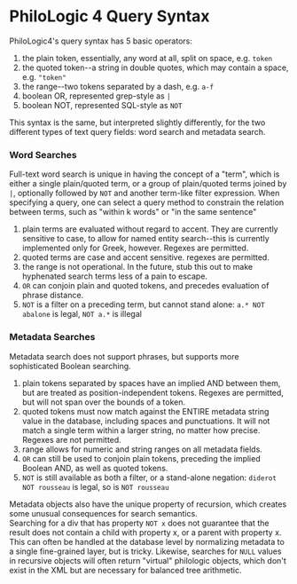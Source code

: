 # PhiloLogic 4 Query Syntax #

PhiloLogic4's query syntax has 5 basic operators:

1. the plain token, essentially, any word at all, split on space, e.g. `token`
2. the quoted token--a string in double quotes, which may contain a space, e.g. `"token"`
3. the range--two tokens separated by a dash, e.g. `a-f`
4. boolean OR, represented grep-style as `|`
5. boolean NOT, represented SQL-style as `NOT`

This syntax is the same, but interpreted slightly differently, for the two different types of text query fields: word search and metadata search.  

### Word Searches ###

Full-text word search is unique in having the concept of a "term", which is either a single plain/quoted term, 
or a group of plain/quoted terms joined by `|`, optionally followed by `NOT` and another term-like filter expression.
When specifying a query, one can select a query method to constrain the relation between terms, such as "within k words" or "in the same sentence"

1. plain terms are evaluated without regard to accent.  They are currently sensitive to case, to allow for named entity 
search--this is currently implemented only for Greek, however. Regexes are permitted.
2. quoted terms are case and accent sensitive.  regexes are permitted.
3. the range is not operational. In the future, stub this out to make hyphenated search terms less of a pain to escape.
4. `OR` can conjoin plain and quoted tokens, and precedes evaluation of phrase distance.
5. `NOT` is a filter on a preceding term, but cannot stand alone: `a.* NOT abalone` is legal, `NOT a.*` is illegal

### Metadata Searches ###

Metadata search does not support phrases, but supports more sophisticated Boolean searching.

1. plain tokens separated by spaces have an implied AND between them, but are treated as position-independent tokens. 
Regexes are permitted, but will not span over the bounds of a token.
2. quoted tokens must now match against the ENTIRE metadata string value in the database, including spaces and punctuations.
It will not match a single term within a larger string, no matter how precise. Regexes are not permitted.
3. range allows for numeric and string ranges on all metadata fields.  
4. `OR` can still be used to conjoin plain tokens, preceding the implied Boolean AND, as well as quoted tokens.
5. `NOT` is still available as both a filter, or a stand-alone negation: `diderot NOT rousseau` is legal, so is `NOT rousseau`

Metadata objects also have the unique property of recursion, which creates some unusual consequences for search semantics.  
Searching for a div that has property `NOT x` does not guarantee that the result does not contain a child with property x, 
or a parent with property x.  This can often be handled at the database level by normalizing metadata to a single fine-grained layer, 
but is tricky. Likewise, searches for `NULL` values in recursive objects will often return "virtual" philologic objects, 
which don't exist in the XML but are necessary for balanced tree arithmetic.
